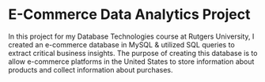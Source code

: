 # E-Commerce Data Analytics Project

In this project for my Database Technologies course at Rutgers University, I created an e-commerce database in MySQL & utilized SQL queries to extract critical business insights. The purpose of creating this database is to allow e-commerce platforms in the United States to store information about products and collect information about purchases.
